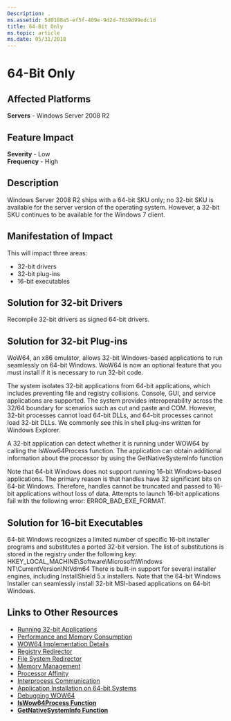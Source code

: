 ```yaml
---
Description: .
ms.assetid: 5d0188a5-ef5f-409e-9d2d-7639d99edc1d
title: 64-Bit Only
ms.topic: article
ms.date: 05/31/2018
---
```


# 64-Bit Only

## Affected Platforms

**Servers** - Windows Server 2008 R2  



## Feature Impact

 **Severity** - Low  
**Frequency** - High  






## Description

Windows Server 2008 R2 ships with a 64-bit SKU only; no 32-bit SKU is available for the server version of the operating system. However, a 32-bit SKU continues to be available for the Windows 7 client.

## Manifestation of Impact

This will impact three areas:

-   32-bit drivers
-   32-bit plug-ins
-   16-bit executables

## Solution for 32-bit Drivers

Recompile 32-bit drivers as signed 64-bit drivers.

## Solution for 32-bit Plug-ins

WoW64, an x86 emulator, allows 32-bit Windows-based applications to run seamlessly on 64-bit Windows. WoW64 is now an optional feature that you must install if it is necessary to run 32-bit code.

The system isolates 32-bit applications from 64-bit applications, which includes preventing file and registry collisions. Console, GUI, and service applications are supported. The system provides interoperability across the 32/64 boundary for scenarios such as cut and paste and COM. However, 32-bit processes cannot load 64-bit DLLs, and 64-bit processes cannot load 32-bit DLLs. We commonly see this in shell plug-ins written for Windows Explorer.

A 32-bit application can detect whether it is running under WOW64 by calling the IsWow64Process function. The application can obtain additional information about the processor by using the GetNativeSystemInfo function

Note that 64-bit Windows does not support running 16-bit Windows-based applications. The primary reason is that handles have 32 significant bits on 64-bit Windows. Therefore, handles cannot be truncated and passed to 16-bit applications without loss of data. Attempts to launch 16-bit applications fail with the following error: ERROR\_BAD\_EXE\_FORMAT.

## Solution for 16-bit Executables

64-bit Windows recognizes a limited number of specific 16-bit installer programs and substitutes a ported 32-bit version. The list of substitutions is stored in the registry under the following key: HKEY\_LOCAL\_MACHINE\\Software\\Microsoft\\Windows NT\\CurrentVersion\\NtVdm64 There is built-in support for several installer engines, including InstallShield 5.x installers. Note that the 64-bit Windows Installer can seamlessly install 32-bit MSI-based applications on 64-bit Windows.

## Links to Other Resources

-   [Running 32-bit Applications](/windows/desktop/WinProg64/running-32-bit-applications)
-   [Performance and Memory Consumption](/windows/desktop/WinProg64/performance-and-memory-consumption)
-   [WOW64 Implementation Details](/windows/desktop/WinProg64/wow64-implementation-details)
-   [Registry Redirector](/windows/desktop/WinProg64/registry-redirector)
-   [File System Redirector](/windows/desktop/WinProg64/file-system-redirector)
-   [Memory Management](/windows/desktop/WinProg64/memory-management)
-   [Processor Affinity](/windows/desktop/WinProg64/processor-affinity)
-   [Interprocess Communication](/windows/desktop/WinProg64/interprocess-communication)
-   [Application Installation on 64-bit Systems](/windows/desktop/WinProg64/application-installation)
-   [Debugging WOW64](/windows/desktop/WinProg64/debugging-wow64)
-   [**IsWow64Process Function**](/windows/desktop/api/wow64apiset/nf-wow64apiset-iswow64process)
-   [**GetNativeSystemInfo Function**](/windows/desktop/api/sysinfoapi/nf-sysinfoapi-getnativesysteminfo)

 

 
